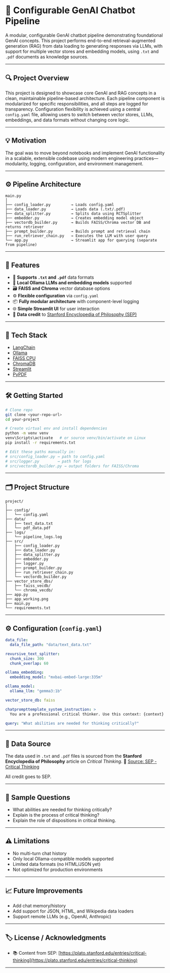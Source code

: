 # 🧠 Configurable GenAI Chatbot Pipeline

A modular, configurable GenAI chatbot pipeline demonstrating foundational GenAI concepts. This project performs end-to-end retrieval-augmented generation (RAG) from data loading to generating responses via LLMs, with support for multiple vector stores and embedding models, using `.txt` and `.pdf` documents as knowledge sources.

---

## 🔍 Project Overview

This project is designed to showcase core GenAI and RAG concepts in a clean, maintainable pipeline-based architecture. Each pipeline component is modularized for specific responsibilities, and all steps are logged for transparency. Configuration flexibility is achieved using a central `config.yaml` file, allowing users to switch between vector stores, LLMs, embeddings, and data formats without changing core logic.

---

## 💡 Motivation

The goal was to move beyond notebooks and implement GenAI functionality in a scalable, extensible codebase using modern engineering practices—modularity, logging, configuration, and environment management.

---

## ⚙️ Pipeline Architecture

```text
main.py
│
├── config_loader.py         → Loads config.yaml
├── data_loader.py           → Loads data (.txt/.pdf)
├── data_splitter.py         → Splits data using RCTSplitter
├── embedder.py              → Creates embedding model object
├── vectordb_builder.py      → Builds FAISS/Chroma vector DB and returns retriever
├── prompt_builder.py        → Builds prompt and retrieval chain
├── run_retriever_chain.py   → Executes the LLM with user query
└── app.py                   → Streamlit app for querying (separate from pipeline)
```

---

## 🚀 Features

* 📄 **Supports `.txt` and `.pdf`** data formats
* 🧠 **Local Ollama LLMs and embedding models** supported
* 🗃️ **FAISS and Chroma** vector database options
* ⚙️ **Flexible configuration** via `config.yaml`
* 📦 **Fully modular architecture** with component-level logging
* 🌐 **Simple Streamlit UI** for user interaction
* 📝 **Data credit** to [Stanford Encyclopedia of Philosophy (SEP)](https://plato.stanford.edu/entries/critical-thinking)

---

## 🧰 Tech Stack

* [LangChain](https://github.com/langchain-ai/langchain)
* [Ollama](https://ollama.com/)
* [FAISS CPU](https://github.com/facebookresearch/faiss)
* [ChromaDB](https://www.trychroma.com/)
* [Streamlit](https://streamlit.io/)
* [PyPDF](https://pypi.org/project/pypdf/)

---

## 🛠️ Getting Started

```bash
# Clone repo
git clone <your-repo-url>
cd your-project

# Create virtual env and install dependencies
python -m venv venv
venv\Scripts\activate   # or source venv/bin/activate on Linux
pip install -r requirements.txt

# Edit these paths manually in:
# src/config_loader.py → path to config.yaml
# src/logger.py        → path for logs
# src/vectordb_builder.py → output folders for FAISS/Chroma
```

---

## 🗂️ Project Structure

```
project/
│
├── config/
│   └── config.yaml
├── data/
│   ├── text_data.txt
│   └── pdf_data.pdf
├── logs/
│   └── pipeline_logs.log
├── src/
│   ├── config_loader.py
│   ├── data_loader.py
│   ├── data_splitter.py
│   ├── embedder.py
│   ├── logger.py
│   ├── prompt_builder.py
│   ├── run_retriever_chain.py
│   └── vectordb_builder.py
├── vector_store_dbs/
│   ├── faiss_vecdb/
│   └── chroma_vecdb/
├── app.py
├── app_working.png
├── main.py
└── requirements.txt
```

---

## ⚙️ Configuration (`config.yaml`)

```yaml
data_file:
  data_file_path: "data/text_data.txt"

revursive_text_splitter:
  chunk_size: 300
  chunk_overlap: 60

ollama_embedding:
  embedding_model: "mxbai-embed-large:335m"

ollama_model:
  ollama_llm: "gemma3:1b"

vector_store_db: faiss

chatprompttemplate_system_instruction: >
  You are a professional critical thinker. Use this context: {context} Question: {input}

query: "What abilities are needed for thinking critically?"
```

---

## 📘 Data Source

The data used in `.txt` and `.pdf` files is sourced from the **Stanford Encyclopedia of Philosophy** article on *Critical Thinking*.
🔗 [Source: SEP - Critical Thinking](https://plato.stanford.edu/entries/critical-thinking/#RequKnow)

All credit goes to SEP.

---

## 💬 Sample Questions

* What abilities are needed for thinking critically?
* Explain is the process of critical thinking?
* Explain the role of dispositions in critical thinking.

---

## ⚠️ Limitations

* No multi-turn chat history
* Only local Ollama-compatible models supported
* Limited data formats (no HTML/JSON yet)
* Not optimized for production environments

---

## 📈 Future Improvements

* Add chat memory/history
* Add support for JSON, HTML, and Wikipedia data loaders
* Support remote LLMs (e.g., OpenAI, Anthropic)

---

## 🏷️ License / Acknowledgments

* 📚 Content from SEP: [https://plato.stanford.edu/entries/critical-thinking](https://plato.stanford.edu/entries/critical-thinking)

---
